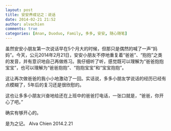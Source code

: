 ```yaml
---
layout: post
title: 安安养成记之：说话
date: 2014-02-21 21:52
author: alvachien
comments: true
categories: [Anan, Duoduo, Family, 多多, 安安, 随心随笔]
---
```

虽然安安小朋友第一次说话早在5个月大的时候，但那只是偶然的喊了一声“妈妈”。今天，公元2014年2月21日，安安小朋友不停地重复着“爸爸”、“抱抱”之类的发音，并有意识地自己再做练习。我仔细听了听，感觉既可以理解为“爸爸抱抱宝宝”，也可以理解为“爸爸抱抱”、“抱抱宝宝”和“宝宝抱抱”。

这让再次做爸爸的我小小地激动了一回。实话说，多多小朋友学说话的经历已经有点模糊了，5年后的复习还是很欣慰的。

这也让多多小朋友兴奋地给还在上班中的爸爸打电话，一张口就是，“爸爸，你开心了吧。”

确实有够开心的。

是为之记。
Alva Chien
2014.2.21

